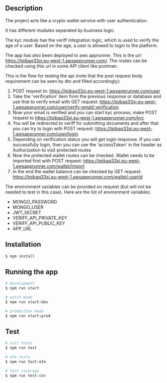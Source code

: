 ## Description

The project acts like a crypto wallet service with user authentication.

It has different modules separated by business logic.

The kyc module has the veriff integration logic, which is used to verify the age of a user. Based on the age, a user is allowed to login to the platform.

The app has also been deployed to aws apprunner. This is the url: https://tpibaq33xi.eu-west-1.awsapprunner.com/. The routes can be checked using this url in some API client like postman.

This is the flow for testing the api (note that the post request body requirement can be seen by dto and filled accordingly):
1. POST request to: https://tpibaq33xi.eu-west-1.awsapprunner.com/user
2. Take the 'verification' item from the previous response or database and use that to verify email with GET request: https://tpibaq33xi.eu-west-1.awsapprunner.com/user/verify-email/:verification
3. Now your email is verified and you can start kyc process, make POST request to https://tpibaq33xi.eu-west-1.awsapprunner.com/kyc
4. You will be redirected to veriff for submitting documents and after that you can try to login with POST request: https://tpibaq33xi.eu-west-1.awsapprunner.com/user/login
5. Depending on verification status you will get login response. If you can successfully login, then you can use the 'accessToken' in the header as Authorization to visit protected routes 
6. Now the protected wallet routes can be checked. Wallet needs to be imported first with POST request: https://tpibaq33xi.eu-west-1.awsapprunner.com/wallet/import
7. In the end the wallet balance can be checked by GET request: https://tpibaq33xi.eu-west-1.awsapprunner.com/wallet/:userId

The environment variables can be provided on request (but will not be needed to test in this case). Here are the list of environment variables:
- MONGO_PASSWORD
- MONGO_USER
- JWT_SECRET
- VERIFF_API_PRIVATE_KEY
- VERIFF_API_PUBLIC_KEY
- APP_URL


## Installation

```bash
$ npm install
```

## Running the app

```bash
# development
$ npm run start

# watch mode
$ npm run start:dev

# production mode
$ npm run start:prod
```

## Test

```bash
# unit tests
$ npm run test

# e2e tests
$ npm run test:e2e

# test coverage
$ npm run test:cov
```

